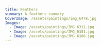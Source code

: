 ```yaml
---
title: Feathers
summary: A feathers summary
CoverImage: /assets/paintings/img_6478.jpg
Images:
  - Image: /assets/paintings/IMG_6311.jpg
  - Image: /assets/paintings/IMG_6181.jpg
  - Image: /assets/paintings/IMG_6186.jpg
---
```


